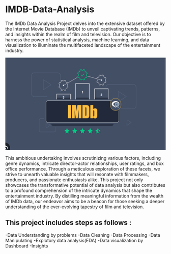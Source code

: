# IMDB-Data-Analysis
The IMDb Data Analysis Project delves into the extensive dataset offered by the Internet Movie Database (IMDb) to unveil captivating trends, patterns, and insights within the realm of film and television. Our objective is to harness the power of statistical analysis, machine learning, and data visualization to illuminate the multifaceted landscape of the entertainment industry.
<p align="center">
  <img width="550" height="290" src="IMDB ss/Imdb .net.png">
</p>
This ambitious undertaking involves scrutinizing various factors, including genre dynamics, intricate director-actor relationships, user ratings, and box office performance. Through a meticulous exploration of these facets, we strive to unearth valuable insights that will resonate with filmmakers, producers, and passionate enthusiasts alike.
This project not only showcases the transformative potential of data analysis but also contributes to a profound comprehension of the intricate dynamics that shape the entertainment industry. By distilling meaningful information from the wealth of IMDb data, our endeavor aims to be a beacon for those seeking a deeper understanding of the ever-evolving tapestry of film and television.

## This project includes steps as follows :
-Data Understanding by problems
-Data Cleaning
-Data Processing
-Data Manipulating
-Explotory data analysis(EDA)
-Data visualization by Dashboard 
-Insights

